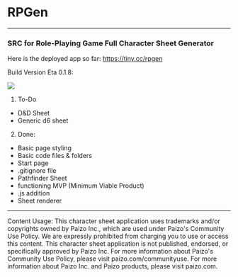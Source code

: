 # RPGen
***
### SRC for Role-Playing Game Full Character Sheet Generator

Here is the deployed app so far: https://tiny.cc/rpgen

Build Version Eta 0.1.8:

![](http://i.imgur.com/R9r9Q8B.gif)

1. To-Do
* D&D Sheet
* Generic d6 sheet

2. Done:
* Basic page styling
* Basic code files & folders
* Start page
* .gitignore file
* Pathfinder Sheet
* functioning MVP (Minimum Viable Product)
* .js addition
* Sheet renderer

***

Content Usage:
This character sheet application uses trademarks and/or copyrights owned by Paizo Inc., which are used under Paizo's Community Use Policy. We are expressly prohibited from charging you to use or access this content. This character sheet application is not published, endorsed, or specifically approved by Paizo Inc. For more information about Paizo's Community Use Policy, please visit paizo.com/communityuse. For more information about Paizo Inc. and Paizo products, please visit paizo.com.

